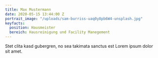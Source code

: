 ```yaml
---
title: Max Mustermann
date: 2020-05-15 13:44:00 Z
portrait_image: "/uploads/sam-burriss-uaq0y8pb6W4-unsplash.jpg"
keyfacts:
  position: Hausmeister
  bereich: Hausreinigung und Facility Manegement
---
```


Stet clita kasd gubergren, no sea takimata sanctus est Lorem ipsum dolor sit amet.